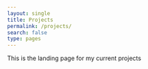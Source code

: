 ```yaml
---
layout: single
title: Projects
permalink: /projects/
search: false
type: pages
---
```


This is the landing page for my current projects
